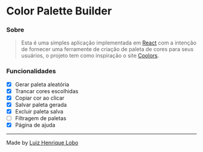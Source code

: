 # Color Palette Builder

### Sobre

> Esta é uma simples aplicação implementada em [React](https://pt-br.reactjs.org/) com a intenção de fornecer uma ferramente de criação de paleta de cores para seus usuários, o projeto tem como inspiração o site [Coolors](https://coolors.co/).

### Funcionalidades

- [x] Gerar paleta aleatória
- [x] Trancar cores escolhidas
- [x] Copiar cor ao clicar
- [x] Salvar paleta gerada
- [x] Excluir paleta salva
- [ ] Filtragem de paletas
- [x] Página de ajuda

---

Made by [Luiz Henrique Lobo](https://github.com/luizhenriquelobo1)